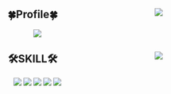 

<div align="center">
 <a align="right" href="https://solved.ac/profile/vlfxhd69"><img align="right" src="http://mazassumnida.wtf/api/generate_badge?boj=vlfxhd69"></a>
  
## 🍀Profile🍀

  <a href="https://velog.io/@vlfxhd69"><img src="https://img.shields.io/badge/-TechBlog-20C997?style=flat-square&logo=Velog&logoColor=white&"/><a/>

    
<div/>

<div align="center">
 
  
   <img align="right" src="https://github-readme-stats.vercel.app/api?username=DevKoben&layout=compact&theme=dracula&langs_count=8"/>
 
 
  ## 🛠SKILL🛠
  
   <img src="https://img.shields.io/badge/-JAVA-007396?style=flat-square&logo=java&logoColor=white"> <img src="https://img.shields.io/badge/-Spring Boot-6DB33F?style=flat-square&logo=SpringBoot&logoColor=white"/> <img src="https://img.shields.io/badge/-Gradle-02303A?style=flat-square&logo=Gradle"/>
   <img src="https://img.shields.io/badge/MariaDB-003545?style=flat-square&logo=MariaDB&logoColor=white"/> <img src="https://img.shields.io/badge/Ubuntu-E95420?style=flat-square&logo=Ubuntu&logoColor=white"/>
 
 </div>
